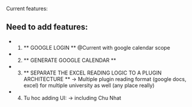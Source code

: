 Current features: 

## Need to add features: 
+ 1. ** GOOGLE LOGIN ** @Current 
    with google calendar scope  

+ 2. ** GENERATE GOOGLE CALENDAR **

+ 3. ** SEPARATE THE EXCEL READING LOGIC TO A PLUGIN ARCHITECTURE **
    -> Multiple plugin reading format (google docs, excel) 
    for multiple university as well (any place really)

+ 4. Tu hoc adding UI: 
    -> including Chu Nhat 
